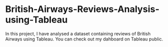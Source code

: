 # British-Airways-Reviews-Analysis-using-Tableau

In this project, I have analysed a dataset containing reviews of British Airways using Tableau. 
You can check out my dahboard on Tableau public.
